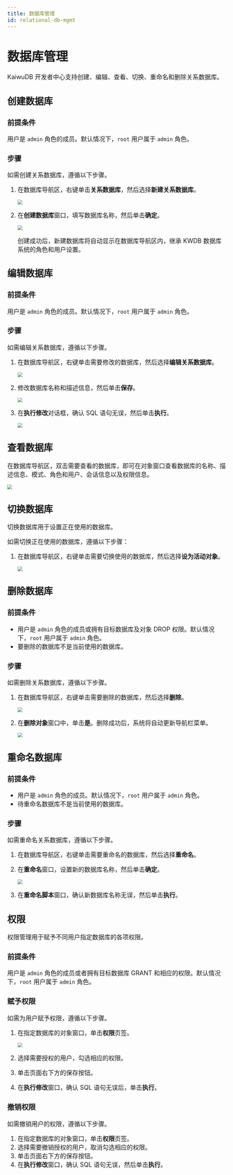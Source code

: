 ```yaml
---
title: 数据库管理
id: relational-db-mgmt
---
```


# 数据库管理

KaiwuDB 开发者中心支持创建、编辑、查看、切换、重命名和删除关系数据库。

## 创建数据库

### 前提条件

用户是 `admin` 角色的成员。默认情况下，`root` 用户属于 `admin` 角色。

### 步骤

如需创建关系数据库，遵循以下步骤。

1. 在数据库导航区，右键单击**关系数据库**，然后选择**新建关系数据库**。

    <img src="../../static/kdc/rdb-create.png" style="zoom:67%;" />

2. 在**创建数据库**窗口，填写数据库名称，然后单击**确定**。

    <img src="../../static/kdc/create-relational-db-02.png" style="zoom:67%;" />

    创建成功后，新建数据库将自动显示在数据库导航区内，继承 KWDB 数据库系统的角色和用户设置。

## 编辑数据库

### 前提条件

用户是 `admin` 角色的成员。默认情况下，`root` 用户属于 `admin` 角色。

### 步骤

如需编辑关系数据库，遵循以下步骤。

1. 在数据库导航区，右键单击需要修改的数据库，然后选择**编辑关系数据库**。

    <img src="../../static/kdc/edit-relational-db-01.png" style="zoom:67%;" />

2. 修改数据库名称和描述信息，然后单击**保存**。

    <img src="../../static/kdc/edit-relational-db-02.png" style="zoom:67%;" />

3. 在**执行修改**对话框，确认 SQL 语句无误，然后单击**执行**。

    <img src="../../static/kdc/edit-relational-db-03.png" style="zoom:67%;" />

## 查看数据库

在数据库导航区，双击需要查看的数据库，即可在对象窗口查看数据库的名称、描述信息、模式、角色和用户、会话信息以及权限信息。

<img src="../../static/kdc/view-relational-db.png" style="zoom:67%;" />

## 切换数据库

切换数据库用于设置正在使用的数据库。

如需切换正在使用的数据库，遵循以下步骤：

1. 在数据库导航区，右键单击需要切换使用的数据库，然后选择**设为活动对象**。

    <img src="../../static/kdc/r-db-use.png" style="zoom:67%;" />

## 删除数据库

### 前提条件

- 用户是 `admin` 角色的成员或拥有目标数据库及对象 DROP 权限。默认情况下，`root` 用户属于 `admin` 角色。
- 要删除的数据库不是当前使用的数据库。

### 步骤

如需删除关系数据库，遵循以下步骤。

1. 在数据库导航区，右键单击需要删除的数据库，然后选择**删除**。

    <img src="../../static/kdc/delete-relational-db-01.png" style="zoom:67%;" />

2. 在**删除对象**窗口中，单击**是**。删除成功后，系统将自动更新导航栏菜单。

    <img src="../../static/kdc/delete-relational-db-02.png" style="zoom:67%;" />

## 重命名数据库

### 前提条件

- 用户是 `admin` 角色的成员。默认情况下，`root` 用户属于 `admin` 角色。
- 待重命名数据库不是当前使用的数据库。

### 步骤

如需重命名关系数据库，遵循以下步骤。

1. 在数据库导航区，右键单击需要重命名的数据库，然后选择**重命名**。

2. 在**重命名**窗口，设置新的数据库名称，然后单击**确定**。

    <img src="../../static/kdc/rename-relational-db-02.png" style="zoom:67%;" />

3. 在**重命名脚本**窗口，确认新数据库名称无误，然后单击**执行**。

## 权限

权限管理用于赋予不同用户指定数据库的各项权限。

### 前提条件

用户是 `admin` 角色的成员或者拥有目标数据库 GRANT 和相应的权限。默认情况下，`root` 用户属于 `admin` 角色。

### 赋予权限

如需为用户赋予权限，遵循以下步骤。

1. 在指定数据库的对象窗口，单击**权限**页签。

    <img src="../../static/kdc/grant-rdb.png" style="zoom:67%;" />

2. 选择需要授权的用户，勾选相应的权限。
3. 单击页面右下方的保存按钮。
4. 在**执行修改**窗口，确认 SQL 语句无误后，单击**执行**。

### 撤销权限

如需撤销用户的权限，遵循以下步骤。

1. 在指定数据库的对象窗口，单击**权限**页签。
2. 选择需要撤销授权的用户，取消勾选相应的权限。
3. 单击页面右下方的保存按钮。
4. 在**执行修改**窗口，确认 SQL 语句无误，然后单击**执行**。